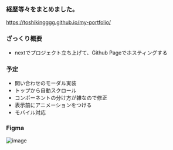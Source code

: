 ### 経歴等々をまとめました。

https://toshikingggg.github.io/my-portfolio/


### ざっくり概要
- nextでプロジェクト立ち上げて、Github Pageでホスティングする

### 予定
- 問い合わせのモーダル実装
- トップから自動スクロール
- コンポーネントの分け方が雑なので修正
- 表示前にアニメーションをつける
- モバイル対応

### Figma
![image](https://user-images.githubusercontent.com/69241625/117086375-54cf6400-ad87-11eb-9dcc-93aee1006ef2.png)
